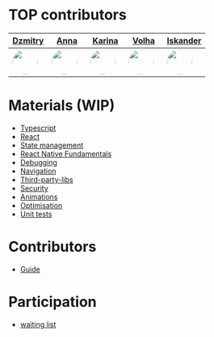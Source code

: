# TOP contributors

| <a href="https://github.com/DzmitryKlokau">Dzmitry</a>                                                                                 | <a href="https://github.com/annakosakova">Anna</a>                                                                                    | <a href="https://github.com/Karina-Trosko">Karina</a>                                                                                  | <a href="https://github.com/PrykhodzkaV">Volha</a>                                                                                   | <a href="https://github.com/unfalse">Iskander</a>                                                                                |
| -------------------------------------------------------------------------------------------------------------------------------------- | ------------------------------------------------------------------------------------------------------------------------------------- | -------------------------------------------------------------------------------------------------------------------------------------- | ------------------------------------------------------------------------------------------------------------------------------------ | -------------------------------------------------------------------------------------------------------------------------------- |
| <img src="https://github.com/DzmitryKlokau.png?size=400" style="width: 50px; height: 50px;  border-radius: 25px; margin-right: 10px;"> | <img src="https://github.com/annakosakova.png?size=400" style="width: 50px; height: 50px;  border-radius: 25px; margin-right: 10px;"> | <img src="https://github.com/Karina-Trosko.png?size=400" style="width: 50px; height: 50px;  border-radius: 25px; margin-right: 10px;"> | <img src="https://github.com/PrykhodzkaV.png?size=400" style="width: 50px; height: 50px;  border-radius: 25px; margin-right: 10px;"> | <img src="https://github.com/unfalse.png?size=400" style="width: 50px; height: 50px;  border-radius: 25px; margin-right: 10px;"> |

# Materials (WIP)

- [Typescript](typescript/index.md)
- [React](/react/README.md)
- [State management](/state_management/index.md)
- [React Native Fundamentals](/react_native_fundamentals/index.md)
- [Debugging](/debugging/README.md)
- [Navigation](navigation/index.md)
- [Third-party-libs](third-party-libs/README.md)
- [Security](security/README.md)
- [Animations](animations/index.md)
- [Optimisation](optimisation/index.md)
- [Unit tests](unit-testing/index.md)

# Contributors

- [Guide](CONTRIBUTING.md)

# Participation

- [waiting list](https://github.com/rolling-scopes-school/react-native-course/discussions/69)
